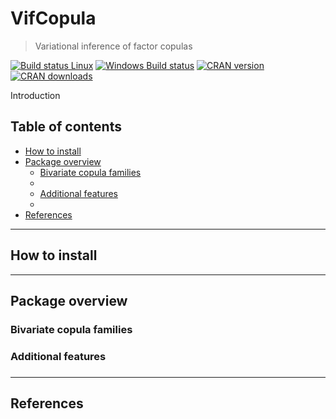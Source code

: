 VifCopula
==========

> Variational inference of factor copulas

[![Build status Linux](https://travis-ci.com/hoanguc3m/vifcopula.svg?branch=master)](https://travis-ci.com/hoanguc3m/vifcopula)
[![Windows Build status]()]()
[![CRAN version]()]() 
[![CRAN downloads]()]()

Introduction

Table of contents
-----------------

- [How to install](#how-to-install)
- [Package overview](#package-overview)
	- [Bivariate copula families](#bivariate-copula-families)
	- [](#)
	- [Additional features](#additional-features)
	- [](#)
- [References](#references)


------------------------------------------------------------------------


How to install
--------------


------------------------------------------------------------------------

Package overview
----------------

### Bivariate copula families

### 

### Additional features
  
### 


------------------------------------------------------------------------

References
----------

